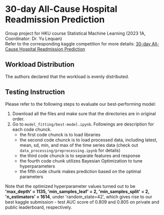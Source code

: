 # 30-day All-Cause Hospital Readmission Prediction
Group project for HKU course Statistical Machine Learning (2023 1A, Coordinator: Dr. Yu Lequan)  
Refer to the corresponding kaggle competition for more details: [30-day All-Cause Hospital Readmission Prediction](https://www.kaggle.com/competitions/30-day-all-cause-hospital-readmission-prediction)

## Workload Distribution
The authors declared that the workload is evenly distributed.

## Testing Instruction
Please refer to the following steps to evaluate our best-performing model:  
1. Download all the files and make sure that the directories are in original order.
2. Go to `model_fitting/best-model.ipynb`. Followings are description for each code chunck.
   - the first code chunck is to load libraries 
   - the second code chunck is to load processed data, including latest, mean, sd, min, and max of the time series data (check out `data_processing/preprocessing.ipynb` for details)
   - the third code chunck is to separate features and response
   - the fourth code chunk utilizes Bayesian Optimization to tune hyperparameters
   - the fifth code chunk makes prediction based on the optimal parameters  

Note that the optimized hyperparameter values turned out to be __'max_depth' = 1135, 'min_samples_leaf' = 2, 'min_samples_split' = 2, 'n_estimators' = 1614__, under 'random_state=42', which gives rise to our best kaggle submission - test AUC score of 0.809 and 0.805 on private and public leaderboard, respectively.

